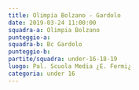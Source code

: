 ```yaml
---
title: Olimpia Bolzano - Gardolo
date: 2019-03-24 11:00:00
squadra-a: Olimpia Bolzano
punteggio-a: 
squadra-b: Bc Gardolo
punteggio-b: 
partite/squadra: under-16-18-19
luogo: Pal. Scuola Media ¿E. Fermi¿
categoria: under 16
---
```

